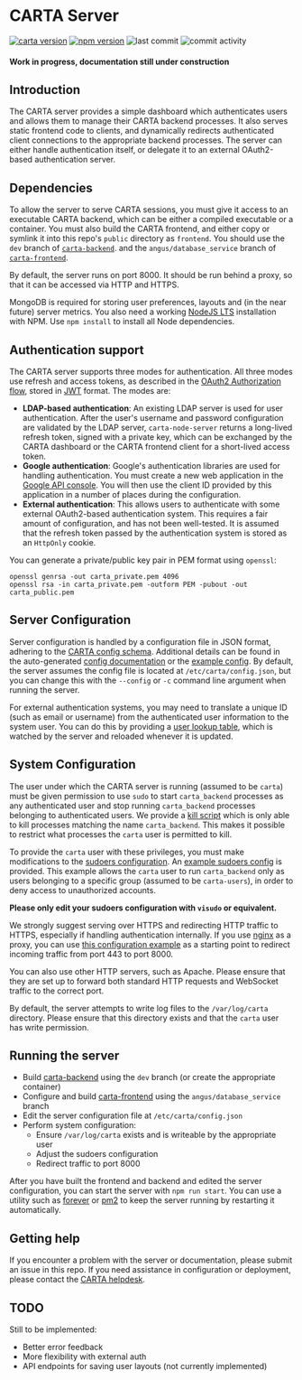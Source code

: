 # CARTA Server
[![carta version](https://img.shields.io/badge/CARTA%20Version-1.4.0--alpha--1-red)](https://github.com/CARTAvis/carta/releases)
[![npm version](http://img.shields.io/npm/v/carta-node-server.svg?style=flat)](https://npmjs.org/package/carta-node-server "View this project on npm")
![last commit](https://img.shields.io/github/last-commit/CARTAvis/carta-node-server)
![commit activity](https://img.shields.io/github/commit-activity/m/CARTAvis/carta-node-server)

#### Work in progress, documentation still under construction

## Introduction

The CARTA server provides a simple dashboard which authenticates users and allows them to manage their CARTA backend processes. It also serves static frontend code to clients, and dynamically redirects authenticated client connections to the appropriate backend processes. The server can either handle authentication itself, or delegate it to an external OAuth2-based authentication server.

## Dependencies

To allow the server to serve CARTA sessions, you must give it access to an executable CARTA backend, which can be either a compiled executable or a container. You must also build the CARTA frontend, and either copy or symlink it into this repo's `public` directory as `frontend`. You should use the `dev` branch of [`carta-backend`](https://github.com/CARTAvis/carta-backend). and the `angus/database_service` branch of [`carta-frontend`](https://github.com/CARTAvis/carta-frontend).

By default, the server runs on port 8000. It should be run behind a proxy, so that it can be accessed via HTTP and HTTPS. 

MongoDB is required for storing user preferences, layouts and (in the near future) server metrics. You also need a working [NodeJS LTS](https://github.com/nvm-sh/nvm#long-term-support) installation with NPM. Use `npm install` to install all Node dependencies.

## Authentication support

The CARTA server supports three modes for authentication. All three modes use refresh and access tokens, as described in the [OAuth2 Authorization flow](https://tools.ietf.org/html/rfc6749#section-1.3.1), stored in [JWT](https://jwt.io/) format. The modes are:
- **LDAP-based authentication**: An existing LDAP server is used for user authentication. After the user's username and password configuration are validated by the LDAP server, `carta-node-server` returns a long-lived refresh token, signed with a private key, which can be exchanged by the CARTA dashboard or the CARTA frontend client for a short-lived access token.
- **Google authentication**: Google's authentication libraries are used for handling authentication. You must create a new web application in the [Google API console](https://console.developers.google.com/apis/credentials). You will then use the  client ID provided by this application in a number of places during the configuration.
- **External authentication**: This allows users to authenticate with some external OAuth2-based authentication system. This requires a fair amount of configuration, and has not been well-tested. It is assumed that the refresh token passed by the authentication system is stored as an `HttpOnly` cookie.

You can generate a private/public key pair in PEM format using `openssl`:
```shell script
openssl genrsa -out carta_private.pem 4096
openssl rsa -in carta_private.pem -outform PEM -pubout -out carta_public.pem
```

## Server Configuration
Server configuration is handled by a configuration file in JSON format, adhering to the [CARTA config schema](config/config_schema.json). Additional details can be found in the auto-generated [config documentation](docs/config_schema.html) or the [example config](config/example_config.json). By default, the server assumes the config file is located at `/etc/carta/config.json`, but you can change this with the `--config` or `-c` command line argument when running the server. 

For external authentication systems, you may need to translate a unique ID (such as email or username) from the authenticated user information to the system user. You can do this by providing a [user lookup table](config/usertable.txt.stub), which is watched by the server and reloaded whenever it is updated.

## System Configuration

The user under which the CARTA server is running (assumed to be `carta`) must be given permission to use `sudo` to start `carta_backend` processes as any authenticated user and stop running `carta_backend` processes belonging to authenticated users. We provide a [kill script](scripts/kill_script.sh) which is only able to kill processes matching the name `carta_backend`. This makes it possible to restrict what processes the `carta` user is permitted to kill.

To provide the `carta` user with these privileges, you must make modifications to the [sudoers configuration](https://www.sudo.ws/man/1.9.0/sudoers.man.html). An [example sudoers config](config/example_sudoers_conf.stub) is provided. This example allows the `carta` user to run `carta_backend` only as users belonging to a specific group (assumed to be `carta-users`), in order to deny access to unauthorized accounts.

**Please only edit your sudoers configuration with `visudo` or equivalent.**

We strongly suggest serving over HTTPS and redirecting HTTP traffic to HTTPS, especially if handling authentication internally. If you use [nginx](https://www.nginx.com/) as a proxy, you can use [this configuration example](config/example_nginx.conf.stub) as a starting point to redirect incoming traffic from port 443 to port 8000.

You can also use other HTTP servers, such as Apache. Please ensure that they are set up to forward both standard HTTP requests and WebSocket traffic to the correct port.

By default, the server attempts to write log files to the `/var/log/carta` directory. Please ensure that this directory exists and that the `carta` user has write permission.

## Running the server

- Build [carta-backend](https://github.com/CARTAvis/carta-backend) using the `dev` branch (or create the appropriate container)
- Configure and build [carta-frontend](https://github.com/CARTAvis/carta-frontend) using the `angus/database_service` branch
- Edit the server configuration file at `/etc/carta/config.json`
- Perform system configuration:
    - Ensure `/var/log/carta` exists and is writeable by the appropriate user    
    - Adjust the sudoers configuration
    - Redirect traffic to port 8000

After you have built the frontend and backend and edited the server configuration, you can start the server with `npm run start`. You can use a utility such as [forever](https://github.com/foreversd/forever) or [pm2](https://pm2.keymetrics.io/) to keep the server running by restarting it automatically.

## Getting help

If you encounter a problem with the server or documentation, please submit an issue in this repo. If you need assistance in configuration or deployment, please contact the [CARTA helpdesk](mailto:carta_helpdesk@asiaa.sinica.edu.tw).

## TODO

Still to be implemented:
- Better error feedback
- More flexibility with external auth
- API endpoints for saving user layouts (not currently implemented)
